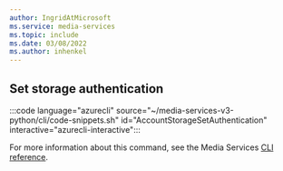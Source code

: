 ```yaml
---
author: IngridAtMicrosoft
ms.service: media-services 
ms.topic: include
ms.date: 03/08/2022
ms.author: inhenkel
---
```


<!--Set storage authentication-->

## Set storage authentication

:::code language="azurecli" source="~/media-services-v3-python/cli/code-snippets.sh" id="AccountStorageSetAuthentication" interactive="azurecli-interactive":::

For more information about this command, see the Media Services [CLI reference](/cli/azure/ams/account/storage?view=azure-cli-latest#az-ams-account-storage-set-authentication).
